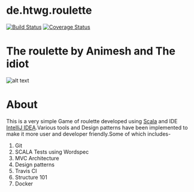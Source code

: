 # de.htwg.roulette
[![Build Status](https://travis-ci.org/An571sha/de.htwg.roulette-master.svg?branch=master)](https://travis-ci.org/An571sha/de.htwg.roulette-master)
[![Coverage Status](https://coveralls.io/repos/github/An571sha/de.htwg.roulette-master/badge.svg?branch=master)](https://coveralls.io/github/An571sha/de.htwg.roulette-master?branch=master)
# The roulette by Animesh and The idiot 
![alt text](https://3c1703fe8d.site.internapcdn.net/newman/gfx/news/hires/2016/canmathshelp.jpg)
# About
This is a very simple Game of roulette developed using [Scala](http://www.scala-lang.org/) and IDE [IntelliJ IDEA](https://www.jetbrains.com/idea/).Various tools and Design patterns have been implemented to make it more user and developer friendly.Some of which includes-

1. Git
2. SCALA Tests using Wordspec
3. MVC Architecture
4. Design patterns
5. Travis CI
6. Structure 101
7. Docker


